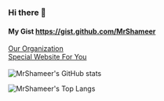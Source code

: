 ### Hi there 👋

#### My Gist https://gist.github.com/MrShameer
[Our Organization](https://github.com/lepak-xyz)
<br>
[Special Website For You](foryou.lepak.xyz)
<br><br>
![MrShameer's GitHub stats](https://github-readme-stats.vercel.app/api?username=MrShameer&show_icons=true&theme=onedark&hide_border=false)


<!--
![Statistic MrShameer](https://github-readme-stats.vercel.app/api?username=MrShameer&show_icons=true&theme=onedark&hide_border=false&locale=my)
-->
![MrShameer's Top Langs](https://github-readme-stats.vercel.app/api/top-langs/?username=MrShameer&langs_count=10&layout=compact)
<!--
![Bahasa Digunakan MrShameer](https://github-readme-stats.vercel.app/api/top-langs/?username=MrShameer&langs_count=10&layout=compact&locale=my)
-->
